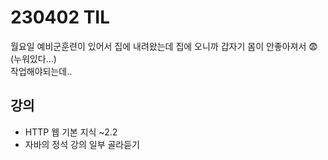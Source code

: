 # 230402 TIL
월요일 예비군훈련이 있어서 집에 내려왔는데 집에 오니까 갑자기 몸이 안좋아져서 😨 (누워있다...) <br>
작업해야되는데.. <br>

## 강의
- HTTP 웹 기본 지식 ~2.2
- 자바의 정석 강의 일부 골라듣기

